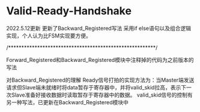 # Valid-Ready-Handshake

2022.5.12更新
更新了Backward_Registered写法
采用if else语句以及组合逻辑实现，个人认为比FSM实现要方便。

/********************************************************/

Forward_Registered和Backward_Registered模块中注释掉的代码为之前版本的写法

对Backward_Registered的理解
Ready信号打拍的实现方法为：当Master端发送请求但Slave端未就绪时将data暂存于寄存器中，并将valid_skid拉高，表示下一次Slave准备好接收数据时读取暂存于寄存器中的数据。
valid_skid信号的控制有另一种写法，已更新在Backward_Registered模块中

